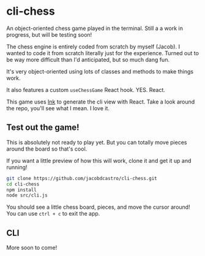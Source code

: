 # cli-chess

An object-oriented chess game played in the terminal. Still a a work in progress, but will be testing soon!

The chess engine is entirely coded from scratch by myself (Jacob). I wanted to code it from scratch literally just for the experience. Turned out to be way more difficult than I'd anticipated, but so much dang fun.

It's very object-oriented using lots of classes and methods to make things work.

It also features a custom `useChessGame` React hook. YES. React.

This game uses [Ink](https://github.com/vadimdemedes/ink) to generate the cli view with React. Take a look around the repo, you'll see what I mean. I love it.

## Test out the game!

This is absolutely not ready to play yet. But you can totally move pieces around the board so that's cool.

If you want a little preview of how this will work, clone it and get it up and running!

```bash
git clone https://github.com/jacobdcastro/cli-chess.git
cd cli-chess
npm install
node src/cli.js
```

You should see a little chess board, pieces, and move the cursor around! You can use `ctrl + c` to exit the app.

## CLI

More soon to come!
